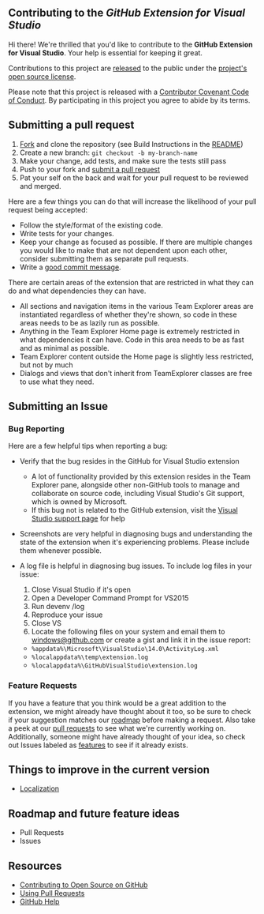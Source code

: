 ## Contributing to the _GitHub Extension for Visual Studio_

[fork]: https://github.com/github/VisualStudio/fork
[pr]: https://github.com/github/VisualStudio/compare
[code-of-conduct]: http://todogroup.org/opencodeofconduct/#VisualStudio/opensource@github.com
[readme]: https://github.com/github/VisualStudio#build

Hi there! We're thrilled that you'd like to contribute to the __GitHub Extension for Visual Studio__. Your help is essential for keeping it great.

Contributions to this project are [released](https://help.github.com/articles/github-terms-of-service/#6-contributions-under-repository-license) to the public under the [project's open source license](LICENSE.md).

Please note that this project is released with a [Contributor Covenant Code of Conduct](CODE_OF_CONDUCT.md). By participating in this project you agree to abide by its terms.

## Submitting a pull request

1. [Fork][] and clone the repository (see Build Instructions in the [README][readme])
2. Create a new branch: `git checkout -b my-branch-name`
3. Make your change, add tests, and make sure the tests still pass
4. Push to your fork and [submit a pull request][pr]
5. Pat your self on the back and wait for your pull request to be reviewed and merged.

Here are a few things you can do that will increase the likelihood of your pull request being accepted:

- Follow the style/format of the existing code.
- Write tests for your changes.
- Keep your change as focused as possible. If there are multiple changes you would like to make that are not dependent upon each other, consider submitting them as separate pull requests.
- Write a [good commit message](http://tbaggery.com/2008/04/19/a-note-about-git-commit-messages.html).

There are certain areas of the extension that are restricted in what they can do and what dependencies they can have.

- All sections and navigation items in the various Team Explorer areas are instantiated regardless of whether they're shown, so code in these areas needs to be as lazily run as possible.
- Anything in the Team Explorer Home page is extremely restricted in what dependencies it can have. Code in this area needs to be as fast and as minimal as possible.
- Team Explorer content outside the Home page is slightly less restricted, but not by much
- Dialogs and views that don't inherit from TeamExplorer classes are free to use what they need.

## Submitting an Issue

### Bug Reporting

Here are a few helpful tips when reporting a bug:
- Verify that the bug resides in the GitHub for Visual Studio extension
  - A lot of functionality provided by this extension resides in the Team Explorer pane, alongside other non-GitHub tools to manage and collaborate on source code, including Visual Studio's Git support, which is owned by Microsoft.
  - If this bug not is related to the GitHub extension, visit the [Visual Studio support page](https://www.visualstudio.com/support/support-overview-vs) for help
- Screenshots are very helpful in diagnosing bugs and understanding the state of the extension when it's experiencing problems. Please include them whenever possible.
- A log file is helpful in diagnosing bug issues. To include log files in your issue:

  1. Close Visual Studio if it's open
  2. Open a Developer Command Prompt for VS2015
  3. Run devenv /log
  4. Reproduce your issue
  5. Close VS
  6. Locate the following files on your system and email them to windows@github.com or create a gist and link it in the issue report:
    - `%appdata%\Microsoft\VisualStudio\14.0\ActivityLog.xml`
    - `%localappdata%\temp\extension.log`
    - `%localappdata%\GitHubVisualStudio\extension.log`

### Feature Requests
If you have a feature that you think would be a great addition to the extension, we might already have thought about it too, so be sure to check if your suggestion matches our [roadmap](#roadmap-and-future-feature-ideas) before making a request. Also take a peek at our [pull requests](https://github.com/github/VisualStudio/pulls) to see what we're currently working on. Additionally, someone might have already thought of your idea, so check out Issues labeled as [features](https://github.com/github/VisualStudio/issues?q=is%3Aopen+is%3Aissue+label%3Afeature) to see if it already exists.

## Things to improve in the current version

- [Localization](https://github.com/github/VisualStudio/issues/18)

## Roadmap and future feature ideas

- Pull Requests
- Issues

## Resources

- [Contributing to Open Source on GitHub](https://guides.github.com/activities/contributing-to-open-source/)
- [Using Pull Requests](https://help.github.com/articles/using-pull-requests/)
- [GitHub Help](https://help.github.com)
